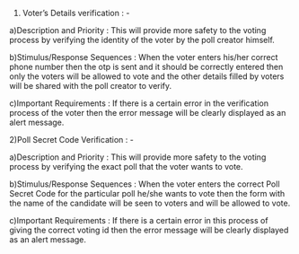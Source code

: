 1) Voter’s Details verification : -

a)Description and Priority :
This will provide more safety to the voting process by verifying the identity of the voter by the poll creator himself.

b)Stimulus/Response Sequences :
When the voter enters his/her correct phone number then the otp is sent and it should be correctly entered then only the voters will be allowed to vote and the other details filled by voters will be shared with the poll creator to verify. 

c)Important Requirements :
If there is a certain error in the verification process of the voter then the error message will be clearly displayed as an alert message.

2)Poll Secret Code Verification : -

a)Description and Priority :
This will provide more safety to the voting process by verifying the exact poll that the voter wants to vote. 

b)Stimulus/Response Sequences :
When the voter enters the correct Poll Secret Code for the particular poll he/she wants to vote then the form with the name of the candidate will be seen to voters and will be allowed to vote. 

c)Important Requirements :
If there is a certain error in this process of giving the correct voting id then the error message will be clearly displayed as an alert message.
